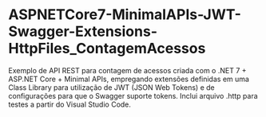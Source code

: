 # ASPNETCore7-MinimalAPIs-JWT-Swagger-Extensions-HttpFiles_ContagemAcessos
Exemplo de API REST para contagem de acessos criada com o .NET 7 + ASP.NET Core + Minimal APIs, empregando extensões definidas em uma Class Library para utilização de JWT (JSON Web Tokens) e de configurações para que o Swagger suporte tokens. Inclui arquivo .http para testes a partir do Visual Studio Code.
